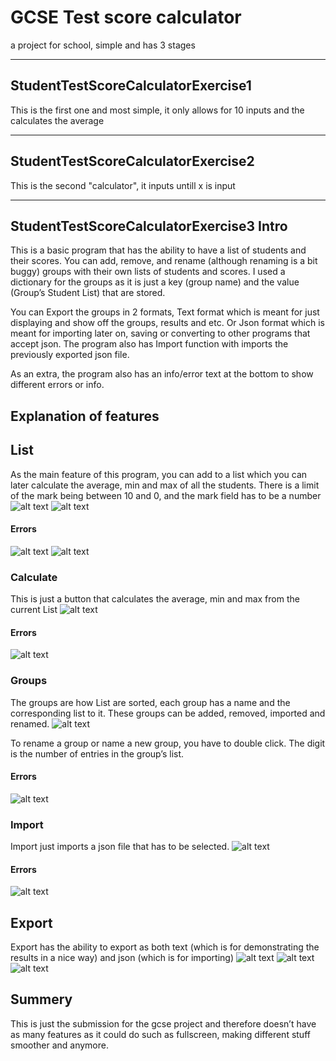 # GCSE Test score calculator
a project for school, simple and has 3 stages

---

## StudentTestScoreCalculatorExercise1
This is the first one and most simple, it only allows for 10 inputs and the calculates the average

---

## StudentTestScoreCalculatorExercise2
This is the second "calculator", it inputs untill x is input

---

## StudentTestScoreCalculatorExercise3 Intro
This is a basic program that has the ability to have a list of students and their scores. You can add, remove, and rename (although renaming is a bit buggy) groups with their own lists of students and scores. I used a dictionary for the groups as it is just a key (group name) and the value (Group’s Student List) that are stored.

You can Export the groups in 2 formats, Text format which is meant for just displaying and show off the groups, results and etc. Or Json format which is meant for importing later on, saving or converting to other programs that accept json. The program also has Import function with imports the previously exported json file. 

As an extra, the program also has an info/error text at the bottom to show different errors or info.
## Explanation of features
## List
As the main feature of this program, you can add to a list which you can later calculate the average, min and max of all the students. There is a limit of the mark being between 10 and 0, and the mark field has to be a number
![alt text](https://github.com/Ruski1/Test-Score-Average-Calculator/tree/main/Images/image1.png?raw=true)
![alt text](https://github.com/Ruski1/Test-Score-Average-Calculator/tree/main/Images/image2.png?raw=true)
#### Errors
![alt text](https://github.com/Ruski1/Test-Score-Average-Calculator/tree/main/Images/image3.png?raw=true)
![alt text](https://github.com/Ruski1/Test-Score-Average-Calculator/tree/main/Images/image4.png?raw=true)

### Calculate
This is just a button that calculates the average, min and max from the current List
![alt text](https://github.com/Ruski1/Test-Score-Average-Calculator/tree/main/Images/image5.png?raw=true)
#### Errors
![alt text](https://github.com/Ruski1/Test-Score-Average-Calculator/tree/main/Images/image6.png?raw=true)

### Groups
The groups are how List are sorted, each group has a name and the corresponding list to it. These groups can be added, removed, imported and renamed. 
![alt text](https://github.com/Ruski1/Test-Score-Average-Calculator/tree/main/Images/image7.png?raw=true)

To rename a group or name a new group, you have to double click. The digit is the number of entries in the group’s list.
#### Errors
![alt text](https://github.com/Ruski1/Test-Score-Average-Calculator/tree/main/Images/image8.png?raw=true)

### Import
Import just imports a json file that has to be selected.
![alt text](https://github.com/Ruski1/Test-Score-Average-Calculator/tree/main/Images/image9.png?raw=true)
#### Errors
![alt text](https://github.com/Ruski1/Test-Score-Average-Calculator/tree/main/Images/image10.png?raw=true)

## Export
Export has the ability to export as both text (which is for demonstrating the results in a nice way) and json (which is for importing)
![alt text](https://github.com/Ruski1/Test-Score-Average-Calculator/tree/main/Images/image11.png?raw=true)
![alt text](https://github.com/Ruski1/Test-Score-Average-Calculator/tree/main/Images/image12.png?raw=true)
![alt text](https://github.com/Ruski1/Test-Score-Average-Calculator/tree/main/Images/image13.png?raw=true)

## Summery
This is just the submission for the gcse project and therefore doesn’t have as many features as it could do such as fullscreen, making different stuff smoother and anymore.
